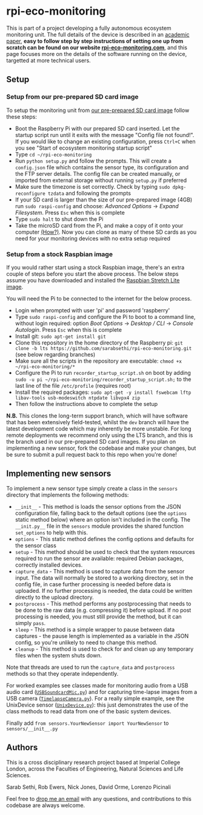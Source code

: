 # rpi-eco-monitoring

This is part of a project developing a fully autonomous ecosystem monitoring unit. The full details of the device is described in an [academic paper](https://www.biorxiv.org/content/early/2017/12/18/236075), **easy to follow step by step instructions of setting one up from scratch can be found on our website [rpi-eco-monitoring.com](http://rpi-eco-monitoring.com)**, and this page focuses more on the details of the software running on the device, targetted at more technical users.

## Setup

### Setup from our pre-prepared SD card image
To setup the monitoring unit from [our pre-prepared SD card image](https://www.dropbox.com/sh/0zth6nb7dpocms0/AABybwvwO4fepkbi1kWFUfJEa?dl=0) follow these steps:
* Boot the Raspberry Pi with our prepared SD card inserted. Let the startup script run until it exits with the message "Config file not found!". If you would like to change an existing configuration, press ``Ctrl+C`` when you see "Start of ecosystem monitoring startup script"
* Type ``cd ~/rpi-eco-monitoring``
* Run ``python setup.py`` and follow the prompts. This will create a ``config.json`` file which contains the sensor type, its configuration and the FTP server details. The config file can be created manually, or imported from external storage without running ``setup.py`` if preferred 
* Make sure the timezone is set correctly. Check by typing ``sudo dpkg-reconfigure tzdata`` and following the prompts 
* If your SD card is larger than the size of our pre-prepared image (4GB) run ``sudo raspi-config`` and choose: _Advanced Options_ -> _Expand Filesystem_. Press ``Esc`` when this is complete
* Type ``sudo halt`` to shut down the Pi
* Take the microSD card from the Pi, and make a copy of it onto your computer [(How?)](https://www.raspberrypi.org/documentation/installation/installing-images/). Now you can clone as many of these SD cards as you need for your monitoring devices with no extra setup required 

### Setup from a stock Raspbian image
If you would rather start using a stock Raspbian image, there's an extra couple of steps before you start the above process. The below steps assume you have downloaded and installed the [Raspbian Stretch Lite image](https://www.raspberrypi.org/downloads/raspbian/).

You will need the Pi to be connected to the internet for the below process.

* Login when prompted with user 'pi' and password 'raspberry'
* Type ``sudo raspi-config`` and configure the Pi to boot to a command line, without login required: option _Boot Options_ -> _Desktop / CLI_ -> _Console Autologin_. Press ``Esc`` when this is complete
* Install git: ``sudo apt-get install git``
* Clone this repository in the home directory of the Raspberry pi: ``git clone -b lts https://github.com/sarabsethi/rpi-eco-monitoring.git`` (see below regarding branches)
* Make sure all the scripts in the repository are executable: ``chmod +x ~/rpi-eco-monitoring/*``
* Configure the Pi to run ``recorder_startup_script.sh`` on boot by adding ``sudo -u pi ~/rpi-eco-monitoring/recorder_startup_script.sh;`` to the last line of the file ``/etc/profile`` (requires root)
* Install the required packages: ``sudo apt-get -y install fswebcam lftp libav-tools usb-modeswitch ntpdate libvpx4 zip``
* Then follow the instructions above to complete the setup

**N.B.** This clones the long-term support branch, which will have software that has been extensively field-tested, whilst the ``dev`` branch will have the latest development code which may inherently be more unstable. For long remote deployments we recommend only using the LTS branch, and this is the branch used in our pre-prepared SD card images. If you plan on implementing a new sensor, fork the codebase and make your changes, but be sure to submit a pull request back to this repo when you're done!

## Implementing new sensors

To implement a new sensor type simply create a class in the ``sensors`` directory that implements the following methods:

* ``__init__`` - This method is loads the sensor options from the JSON configuration file, falling back to the default options (see the ``options`` static method below) where an option isn't included in the config. The ``__init.py__`` file in the ``sensors`` module provides the shared function ``set_options`` to help with this.
* ``options`` - This static method defines the config options and defaults for the sensor class
* ``setup`` - This method should be used to check that the system resources required to run the sensor are available: required Debian packages, correctly installed devices.
* ``capture_data`` - This method is used to capture data from the sensor input. The data will normally be stored to a working directory, set in the config file, in case further processing is needed before data is uploaded. If no further processing is needed, the data could be written directly to the upload directory.
* ``postprocess`` - This method performs any postprocessing that needs to be done to the raw data (e.g. compressing it) before upload. If no post processing is needed, you must still provide the method, but it can simply ``pass``.
* ``sleep`` - This method is a simple wrapper to pause between data captures - the pause length is implemented as a variable in the JSON config, so you're unlikely to need to change this method.
* ``cleanup`` - This method is used to check for and clean up any temporary files when the system shuts down.

Note that threads are used to run the ``capture_data`` and ``postprocess`` methods so that they operate independently.

For worked examples see classes made for monitoring audio from a USB audio card ([``USBSoundcardMic.py``](https://github.com/sarabsethi/rpi-eco-monitoring/blob/lts/sensors/USBSoundcardMic.py)) and for capturing time-lapse images from a USB camera ([``TimelapseCamera.py``](https://github.com/sarabsethi/rpi-eco-monitoring/blob/lts/sensors/TimelapseCamera.py)). For a really simple example, see the UnixDevice sensor ([``UnixDevice.py``](https://github.com/sarabsethi/rpi-eco-monitoring/blob/lts/sensors/UnixDevice.py)): this just demonstrates the use of the class methods to read data from one of the basic system devices.

Finally add ``from sensors.YourNewSensor import YourNewSensor`` to ``sensors/__init__.py``

## Authors
This is a cross disciplinary research project based at Imperial College London, across the Faculties of Engineering, Natural Sciences and Life Sciences. 

Sarab Sethi, Rob Ewers, Nick Jones, David Orme, Lorenzo Picinali

Feel free to [drop me an email](mailto:s.sethi16@imperial.ac.uk) with any questions, and contributions to this codebase are always welcome.
